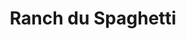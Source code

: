 ---
restaurant_type: Italien
title: Ranch du Spaghetti
description: Un restaurant italien spécialisé dans les pâtes et spaghettis, offrant une grande variété de sauces maison et des portions généreuses à prix abordables.
location: 3235 rue King Ouest, Sherbrooke
--- 